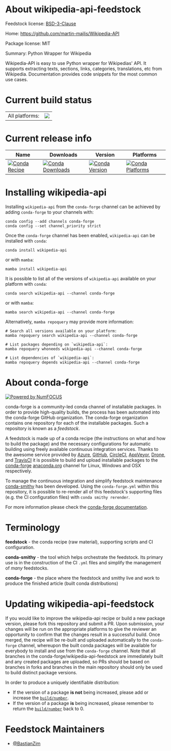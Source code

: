 About wikipedia-api-feedstock
=============================

Feedstock license: [BSD-3-Clause](https://github.com/conda-forge/wikipedia-api-feedstock/blob/main/LICENSE.txt)

Home: https://github.com/martin-majlis/Wikipedia-API

Package license: MIT

Summary: Python Wrapper for Wikipedia

Wikipedia-API is easy to use Python wrapper for Wikipedias' API. It supports
extracting texts, sections, links, categories, translations, etc from Wikipedia.
Documentation provides code snippets for the most common use cases.


Current build status
====================


<table><tr><td>All platforms:</td>
    <td>
      <a href="https://dev.azure.com/conda-forge/feedstock-builds/_build/latest?definitionId=13751&branchName=main">
        <img src="https://dev.azure.com/conda-forge/feedstock-builds/_apis/build/status/wikipedia-api-feedstock?branchName=main">
      </a>
    </td>
  </tr>
</table>

Current release info
====================

| Name | Downloads | Version | Platforms |
| --- | --- | --- | --- |
| [![Conda Recipe](https://img.shields.io/badge/recipe-wikipedia--api-green.svg)](https://anaconda.org/conda-forge/wikipedia-api) | [![Conda Downloads](https://img.shields.io/conda/dn/conda-forge/wikipedia-api.svg)](https://anaconda.org/conda-forge/wikipedia-api) | [![Conda Version](https://img.shields.io/conda/vn/conda-forge/wikipedia-api.svg)](https://anaconda.org/conda-forge/wikipedia-api) | [![Conda Platforms](https://img.shields.io/conda/pn/conda-forge/wikipedia-api.svg)](https://anaconda.org/conda-forge/wikipedia-api) |

Installing wikipedia-api
========================

Installing `wikipedia-api` from the `conda-forge` channel can be achieved by adding `conda-forge` to your channels with:

```
conda config --add channels conda-forge
conda config --set channel_priority strict
```

Once the `conda-forge` channel has been enabled, `wikipedia-api` can be installed with `conda`:

```
conda install wikipedia-api
```

or with `mamba`:

```
mamba install wikipedia-api
```

It is possible to list all of the versions of `wikipedia-api` available on your platform with `conda`:

```
conda search wikipedia-api --channel conda-forge
```

or with `mamba`:

```
mamba search wikipedia-api --channel conda-forge
```

Alternatively, `mamba repoquery` may provide more information:

```
# Search all versions available on your platform:
mamba repoquery search wikipedia-api --channel conda-forge

# List packages depending on `wikipedia-api`:
mamba repoquery whoneeds wikipedia-api --channel conda-forge

# List dependencies of `wikipedia-api`:
mamba repoquery depends wikipedia-api --channel conda-forge
```


About conda-forge
=================

[![Powered by
NumFOCUS](https://img.shields.io/badge/powered%20by-NumFOCUS-orange.svg?style=flat&colorA=E1523D&colorB=007D8A)](https://numfocus.org)

conda-forge is a community-led conda channel of installable packages.
In order to provide high-quality builds, the process has been automated into the
conda-forge GitHub organization. The conda-forge organization contains one repository
for each of the installable packages. Such a repository is known as a *feedstock*.

A feedstock is made up of a conda recipe (the instructions on what and how to build
the package) and the necessary configurations for automatic building using freely
available continuous integration services. Thanks to the awesome service provided by
[Azure](https://azure.microsoft.com/en-us/services/devops/), [GitHub](https://github.com/),
[CircleCI](https://circleci.com/), [AppVeyor](https://www.appveyor.com/),
[Drone](https://cloud.drone.io/welcome), and [TravisCI](https://travis-ci.com/)
it is possible to build and upload installable packages to the
[conda-forge](https://anaconda.org/conda-forge) [anaconda.org](https://anaconda.org/)
channel for Linux, Windows and OSX respectively.

To manage the continuous integration and simplify feedstock maintenance
[conda-smithy](https://github.com/conda-forge/conda-smithy) has been developed.
Using the ``conda-forge.yml`` within this repository, it is possible to re-render all of
this feedstock's supporting files (e.g. the CI configuration files) with ``conda smithy rerender``.

For more information please check the [conda-forge documentation](https://conda-forge.org/docs/).

Terminology
===========

**feedstock** - the conda recipe (raw material), supporting scripts and CI configuration.

**conda-smithy** - the tool which helps orchestrate the feedstock.
                   Its primary use is in the construction of the CI ``.yml`` files
                   and simplify the management of *many* feedstocks.

**conda-forge** - the place where the feedstock and smithy live and work to
                  produce the finished article (built conda distributions)


Updating wikipedia-api-feedstock
================================

If you would like to improve the wikipedia-api recipe or build a new
package version, please fork this repository and submit a PR. Upon submission,
your changes will be run on the appropriate platforms to give the reviewer an
opportunity to confirm that the changes result in a successful build. Once
merged, the recipe will be re-built and uploaded automatically to the
`conda-forge` channel, whereupon the built conda packages will be available for
everybody to install and use from the `conda-forge` channel.
Note that all branches in the conda-forge/wikipedia-api-feedstock are
immediately built and any created packages are uploaded, so PRs should be based
on branches in forks and branches in the main repository should only be used to
build distinct package versions.

In order to produce a uniquely identifiable distribution:
 * If the version of a package **is not** being increased, please add or increase
   the [``build/number``](https://docs.conda.io/projects/conda-build/en/latest/resources/define-metadata.html#build-number-and-string).
 * If the version of a package **is** being increased, please remember to return
   the [``build/number``](https://docs.conda.io/projects/conda-build/en/latest/resources/define-metadata.html#build-number-and-string)
   back to 0.

Feedstock Maintainers
=====================

* [@BastianZim](https://github.com/BastianZim/)

